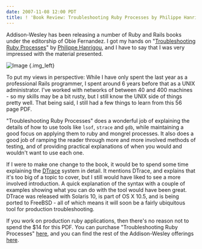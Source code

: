 ```yaml
---
date: 2007-11-08 12:00 PDT
title: ! 'Book Review: Troubleshooting Ruby Processes by Philippe Hanrigou'
---
```


Addison-Wesley has been releasing a number of Ruby and Rails books under the editorship of Obie Fernandez.  I got my hands on "[Troubleshooting Ruby Processes](http://www.informit.com/store/product.aspx?isbn=0321544684&rl=1)" by [Philippe Hanrigou](http://www.informit.com/authors/author_bio.aspx?ISBN=0321544684), and I have to say that I was very impressed with the material presented.

![Image](troubleshooting-ruby-processes.jpg)
{.img_left}

To put my views in perspective:  While I have only spent the last year as a professional Rails programmer, I spent around 6 years before that as a UNIX administrator.  I've worked with networks of between 40 and 400 machines - so my skills may be a bit rusty, but I still know the UNIX side of things pretty well.  That being said, I still had a few things to learn from this 56 page PDF.  

"Troubleshooting Ruby Processes" does a wonderful job of explaining the details of how to use tools like `lsof`, `strace` and `gdb`, while maintaining a good focus on applying them to ruby and mongrel processes.  It also does a good job of ramping the reader through more and more involved methods of testing, and of providing practical explanations of when you would and wouldn't want to use each one.

If I were to make one change to the book, it would be to spend some time explaining the [DTrace](http://en.wikipedia.org/wiki/Dtrace) system in detail.  It mentions DTrace, and explains that it's too big of a topic to cover, but I still would have liked to see a more involved introduction.  A quick explanation of the syntax with a couple of examples showing what you can do with the tool would have been great.  DTrace was released with Solaris 10, is part of OS X 10.5, and is being ported to FreeBSD - all of which means it will soon be a fairly ubiquitous tool for production troubleshooting.

If you work on production ruby applications, then there's no reason not to spend the $14 for this PDF.  You can purchase "Troubleshooting Ruby Processes" [here](http://www.informit.com/store/product.aspx?isbn=0321544684&rl=1), and you can find the rest of the Addison-Wesley offerings [here](http://www.informit.com/ruby).
